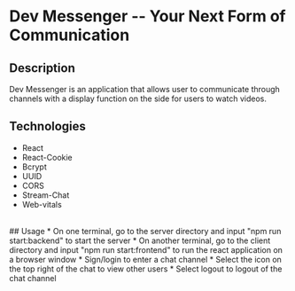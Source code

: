 # **Dev Messenger -- Your Next Form of Communication**

## Description
Dev Messenger is an application that allows user to communicate through channels with a display function on the side for users to watch videos.
<br/>
## Technologies
* React
* React-Cookie
* Bcrypt
* UUID
* CORS
* Stream-Chat
* Web-vitals
<br/>
## Usage
* On one terminal, go to the server directory and input "npm run start:backend" to start the server
* On another terminal, go to the client directory and input "npm run start:frontend" to run the react application on a browser window
* Sign/login to enter a chat channel
* Select the icon on the top right of the chat to view other users
* Select logout to logout of the chat channel
